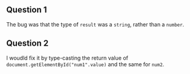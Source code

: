 ## Question 1

The bug was that the type of `result` was a `string`, rather than a `number`.

## Question 2

I woudld fix it by type-casting the return value of `document.getElementById("num1".value)` and the same for `num2`.